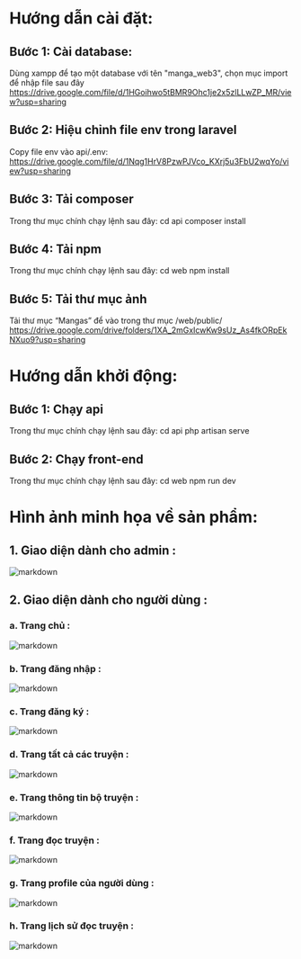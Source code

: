 # Hướng dẫn cài đặt:
## Bước 1: Cài database:
Dùng xampp để tạo một database với tên "manga_web3", chọn mục import để nhập file sau đây https://drive.google.com/file/d/1HGoihwo5tBMR9Ohc1je2x5zlLLwZP_MR/view?usp=sharing
## Bước 2: Hiệu chỉnh file env trong laravel
Copy file env vào api/.env: https://drive.google.com/file/d/1Nqg1HrV8PzwPJVco_KXrj5u3FbU2wqYo/view?usp=sharing
## Bước 3: Tải composer
Trong thư mục chính chạy lệnh sau đây:
cd api
composer install
## Bước 4: Tải npm
Trong thư mục chính chạy lệnh sau đây:
cd web
npm install
## Bước 5: Tải thư mục ảnh
Tải thư mục “Mangas” để vào trong thư mục /web/public/
https://drive.google.com/drive/folders/1XA_2mGxIcwKw9sUz_As4fkORpEkNXuo9?usp=sharing
# Hướng dẫn khởi động:
## Bước 1: Chạy api
Trong thư mục chính chạy lệnh sau đây:
cd api
php artisan serve

## Bước 2: Chạy front-end
Trong thư mục chính chạy lệnh sau đây:
cd web
npm run dev

# Hình ảnh minh họa về sản phẩm:
## 1. Giao diện dành cho admin :
![markdown](https://longbruno.click/banhang/images/admin.png)
## 2. Giao diện dành cho người dùng :
### a. Trang chủ :
![markdown](https://longbruno.click/banhang/images/home.png)
### b. Trang đăng nhập :
![markdown](https://longbruno.click/banhang/images/dangnhap.png)
### c. Trang đăng ký :
![markdown](https://longbruno.click/banhang/images/dangki.png)
### d. Trang tất cả các truyện :
![markdown](https://longbruno.click/banhang/images/tatca.png)
### e. Trang thông tin bộ truyện :
![markdown](https://longbruno.click/banhang/images/thongtintruyen.png)
### f. Trang đọc truyện :
![markdown](https://longbruno.click/banhang/images/doctruyen.png)
### g. Trang profile của người dùng :
![markdown](https://longbruno.click/banhang/images/thongtinuser.png)
### h. Trang lịch sử đọc truyện :
![markdown](https://longbruno.click/banhang/images/lichsu.png)
